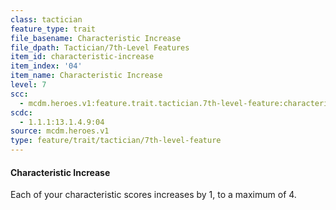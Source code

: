 ```yaml
---
class: tactician
feature_type: trait
file_basename: Characteristic Increase
file_dpath: Tactician/7th-Level Features
item_id: characteristic-increase
item_index: '04'
item_name: Characteristic Increase
level: 7
scc:
  - mcdm.heroes.v1:feature.trait.tactician.7th-level-feature:characteristic-increase
scdc:
  - 1.1.1:13.1.4.9:04
source: mcdm.heroes.v1
type: feature/trait/tactician/7th-level-feature
---
```


#### Characteristic Increase

Each of your characteristic scores increases by 1, to a maximum of 4.
